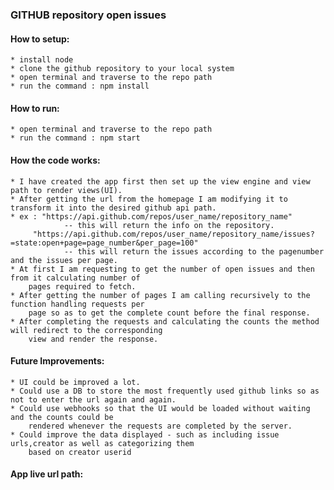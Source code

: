 ### GITHUB repository open issues

#### How to setup:
	* install node
	* clone the github repository to your local system
	* open terminal and traverse to the repo path
	* run the command : npm install

#### How to run:
	* open terminal and traverse to the repo path
	* run the command : npm start

#### How the code works:
	* I have created the app first then set up the view engine and view path to render views(UI).
	* After getting the url from the homepage I am modifying it to transform it into the desired github api path.
	* ex : "https://api.github.com/repos/user_name/repository_name" 
				-- this will return the info on the repository.
	     "https://api.github.com/repos/user_name/repository_name/issues?=state:open+page=page_number&per_page=100" 
		 		-- this will return the issues according to the pagenumber and the issues per page.
	* At first I am requesting to get the number of open issues and then from it calculating number of 
		pages required to fetch. 
	* After getting the number of pages I am calling recursively to the function handling requests per 
		page so as to get the complete count before the final response.  
	* After completing the requests and calculating the counts the method will redirect to the corresponding 
		view and render the response.

#### Future Improvements:
	* UI could be improved a lot.
	* Could use a DB to store the most frequently used github links so as not to enter the url again and again.
	* Could use webhooks so that the UI would be loaded without waiting and the counts could be 
		rendered whenever the requests are completed by the server.
	* Could improve the data displayed - such as including issue urls,creator as well as categorizing them 
		based on creator userid 

#### App live url path:
